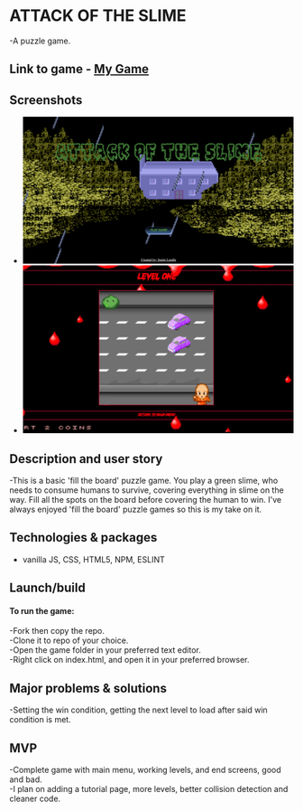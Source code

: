# ATTACK OF THE SLIME
-A puzzle game.

## Link to game  - [My Game](https://jlendle11.github.io/attack-of-the-slime/ "ATTACK OF THE SLIME")
## Screenshots 
- ![homepage](https://github.com/jlendle11/attack-of-the-slime/blob/feature/images/Game%20home%20screen.png)
- ![level](https://github.com/jlendle11/attack-of-the-slime/blob/feature/images/Game%20lvl1%20shot.png)

## Description and user story
-This is a basic 'fill the board' puzzle game. You play a green slime, who needs to consume humans to survive, covering everything in slime on the way. Fill all the spots on the board before covering the human to win. I've always enjoyed 'fill the board' puzzle games so this is my take on it.

## Technologies & packages
- vanilla JS, CSS, HTML5, NPM, ESLINT

## Launch/build   
#### To run the game:  
-Fork then copy the repo.  
-Clone it to repo of your choice.    
-Open the game folder in your preferred text editor.  
-Right click on index.html, and open it in your preferred browser.

## Major problems & solutions
-Setting the win condition, getting the next level to load after said win condition is met.


## MVP
-Complete game with main menu, working levels, and end screens, good and bad.  
-I plan on adding a tutorial page, more levels, better collision detection and cleaner code.
